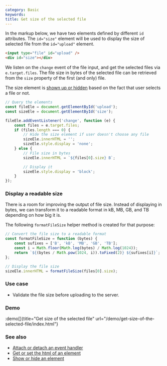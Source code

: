 ```yaml
---
category: Basic
keywords:
title: Get size of the selected file
---
```


In the markup below, we have two elements defined by different `id` attributes.
The `id="size"` element will be used to display the size of selected file from the `id="upload"` element.

```html
<input type="file" id="upload" />
<div id="size"></div>
```

We listen on the `change` event of the file input, and get the selected files via `e.target.files`.
The file size in bytes of the selected file can be retrieved from the `size` property of the first (and only) file.

The size element is [shown up or hidden](/show-or-hide-an-element) based on the fact that user selects a file or not.

```js
// Query the elements
const fileEle = document.getElementById('upload');
const sizeEle = document.getElementById('size');

fileEle.addEventListener('change', function (e) {
    const files = e.target.files;
    if (files.length === 0) {
        // Hide the size element if user doesn't choose any file
        sizeEle.innerHTML = '';
        sizeEle.style.display = 'none';
    } else {
        // File size in bytes
        sizeEle.innerHTML = `${files[0].size} B`;

        // Display it
        sizeEle.style.display = 'block';
    }
});
```

### Display a readable size

There is a room for improving the output of file size. Instead of displaying in bytes, we can transform it to a readable format in kB, MB, GB, and TB depending on how big it is.

The following `formatFileSize` helper method is created for that purpose:

```js
// Convert the file size to a readable format
const formatFileSize = function (bytes) {
    const sufixes = ['B', 'kB', 'MB', 'GB', 'TB'];
    const i = Math.floor(Math.log(bytes) / Math.log(1024));
    return `${(bytes / Math.pow(1024, i)).toFixed(2)} ${sufixes[i]}`;
};

// Display the file size
sizeEle.innerHTML = formatFileSize(files[0].size);
```

### Use case

-   Validate the file size before uploading to the server.

### Demo

:demo[]{title="Get size of the selected file" url="/demo/get-size-of-the-selected-file/index.html"}

### See also

-   [Attach or detach an event handler](/attach-or-detach-an-event-handler)
-   [Get or set the html of an element](/get-or-set-the-html-of-an-element)
-   [Show or hide an element](/show-or-hide-an-element)
